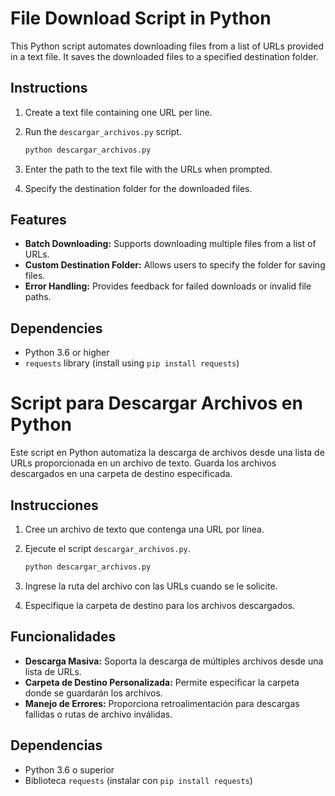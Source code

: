 # File Download Script in Python

This Python script automates downloading files from a list of URLs provided in a text file. It saves the downloaded files to a specified destination folder.

## Instructions

1. Create a text file containing one URL per line.
2. Run the `descargar_archivos.py` script.
   ```bash
   python descargar_archivos.py
   ```

3. Enter the path to the text file with the URLs when prompted.
4. Specify the destination folder for the downloaded files.

## Features

- **Batch Downloading:** Supports downloading multiple files from a list of URLs.
- **Custom Destination Folder:** Allows users to specify the folder for saving files.
- **Error Handling:** Provides feedback for failed downloads or invalid file paths.

## Dependencies

- Python 3.6 or higher
- `requests` library (install using `pip install requests`)

# Script para Descargar Archivos en Python

Este script en Python automatiza la descarga de archivos desde una lista de URLs proporcionada en un archivo de texto. Guarda los archivos descargados en una carpeta de destino especificada.

## Instrucciones

1. Cree un archivo de texto que contenga una URL por línea.
2. Ejecute el script `descargar_archivos.py`.
   ```bash
   python descargar_archivos.py
   ```

3. Ingrese la ruta del archivo con las URLs cuando se le solicite.
4. Especifique la carpeta de destino para los archivos descargados.

## Funcionalidades

- **Descarga Masiva:** Soporta la descarga de múltiples archivos desde una lista de URLs.
- **Carpeta de Destino Personalizada:** Permite especificar la carpeta donde se guardarán los archivos.
- **Manejo de Errores:** Proporciona retroalimentación para descargas fallidas o rutas de archivo inválidas.

## Dependencias

- Python 3.6 o superior
- Biblioteca `requests` (instalar con `pip install requests`)
